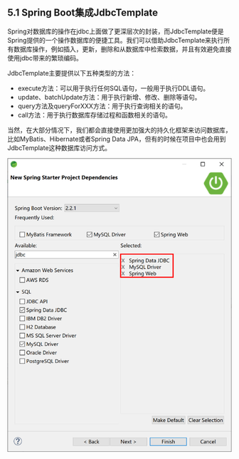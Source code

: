 ## 5.1 Spring Boot集成JdbcTemplate

Spring对数据库的操作在jdbc上面做了更深层次的封装，而JdbcTemplate便是Spring提供的一个操作数据库的便捷工具。我们可以借助JdbcTemplate来执行所有数据库操作，例如插入，更新，删除和从数据库中检索数据，并且有效避免直接使用jdbc带来的繁琐编码。

JdbcTemplate主要提供以下五种类型的方法：

- execute方法：可以用于执行任何SQL语句，一般用于执行DDL语句。
- update、batchUpdate方法：用于执行新增、修改、删除等语句。
- query方法及queryForXXX方法：用于执行查询相关的语句。
- call方法：用于执行数据库存储过程和函数相关的语句。

当然，在大部分情况下，我们都会直接使用更加强大的持久化框架来访问数据库，比如MyBatis、Hibernate或者Spring Data JPA，但有的时候在项目中也会用到JdbcTemplate这种数据库访问方式。



![image-20191115231639210](images/image-20191115231639210.png)